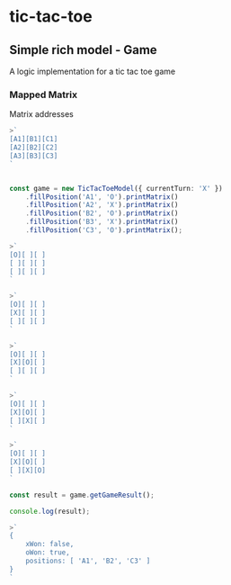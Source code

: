 # tic-tac-toe

## Simple rich model - Game

A logic implementation for a tic tac toe game

### Mapped Matrix

Matrix addresses

```ts
>`
[A1][B1][C1]
[A2][B2][C2]
[A3][B3][C3]
`
```

```ts

const game = new TicTacToeModel({ currentTurn: 'X' })
	.fillPosition('A1', 'O').printMatrix()
	.fillPosition('A2', 'X').printMatrix()
	.fillPosition('B2', 'O').printMatrix()
	.fillPosition('B3', 'X').printMatrix()
	.fillPosition('C3', 'O').printMatrix();

>`
[O][ ][ ]
[ ][ ][ ]
[ ][ ][ ]
`

>`
[O][ ][ ]
[X][ ][ ]
[ ][ ][ ]
`

>`
[O][ ][ ]
[X][O][ ]
[ ][ ][ ]
`

>`
[O][ ][ ]
[X][O][ ]
[ ][X][ ]
`

>`
[O][ ][ ]
[X][O][ ]
[ ][X][O]
`

const result = game.getGameResult();

console.log(result);

>`
{ 
	xWon: false, 
	oWon: true, 
	positions: [ 'A1', 'B2', 'C3' ] 
}
`


```
